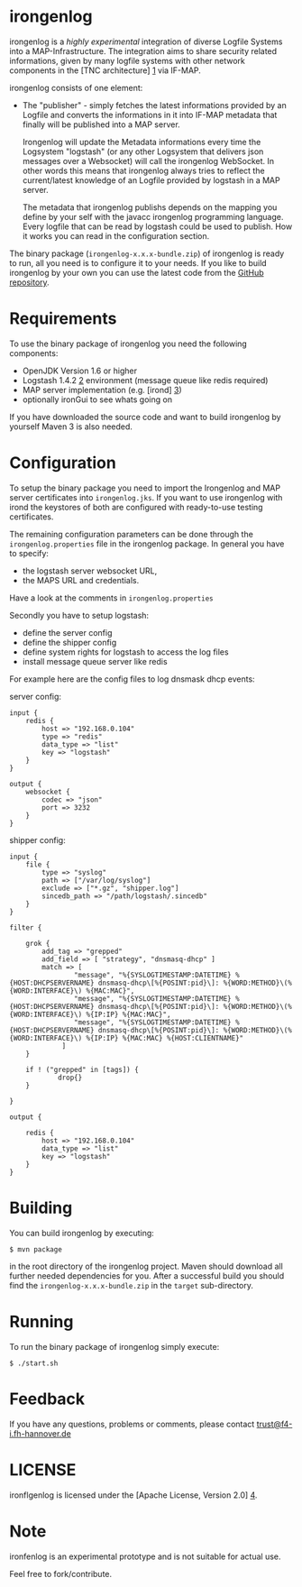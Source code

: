 irongenlog
=======

irongenlog is a *highly experimental* integration of diverse Logfile
Systems into a MAP-Infrastructure. The integration
aims to share security related informations, given by many logfile systems
with other network components in the [TNC architecture] [1]
via IF-MAP.

irongenlog consists of one element:

* The "publisher" - simply fetches the latest informations provided by
  an Logfile and converts the informations in it into IF-MAP metadata that finally will
  be published into a MAP server.
  
  Irongenlog will update the Metadata informations every time the Logsystem "logstash"
  (or any other Logsystem that delivers json messages over a Websocket) will call the 
  irongenlog WebSocket.
  In other words this means that irongenlog always tries to reflect the current/latest
  knowledge of an Logfile provided by logstash in a MAP server.
  
  The metadata that irongenlog publishs depends on the mapping you define by your self with 
  the javacc irongenlog programming language. Every logfile that can be read by logstash 
  could be used to publish. How it works you can read in the configuration section.


The binary package (`irongenlog-x.x.x-bundle.zip`) of irongenlog
is ready to run, all you need is to configure it to your needs.
If you like to build irongenlog by your own you can use the
latest code from the [GitHub repository][githubrepo].


Requirements
============
To use the binary package of irongenlog you need the following components:

* OpenJDK Version 1.6 or higher
* Logstash 1.4.2 [2] environment (message queue like redis required)
* MAP server implementation (e.g. [irond] [3])
* optionally ironGui to see whats going on

If you have downloaded the source code and want to build irongenlog by
yourself Maven 3 is also needed.


Configuration
=============
To setup the binary package you need to import the Irongenlog and MAP server
certificates into `irongenlog.jks`.
If you want to use irongenlog with irond the keystores of both are configured 
with ready-to-use testing certificates.

The remaining configuration parameters can be done through the
`irongenlog.properties` file in the irongenlog package.
In general you have to specify:

* the logstash server websocket URL,
* the MAPS URL and credentials.

Have a look at the comments in `irongenlog.properties`

Secondly you have to setup logstash:

* define the server config
* define the shipper config
* define system rights for logstash to access the log files
* install message queue server like redis

For example here are the config files to log dnsmask dhcp events:

server config:

	input {
		redis {
			host => "192.168.0.104"
			type => "redis"
			data_type => "list"
			key => "logstash"
		}
	}

	output {
		websocket {
			codec => "json"
			port => 3232
		}
	}

shipper config:

	input {
		file {
			type => "syslog"
			path => ["/var/log/syslog"]
			exclude => ["*.gz", "shipper.log"]
			sincedb_path => "/path/logstash/.sincedb"
		}
	}

	filter {

		grok {
			add_tag => "grepped"
			add_field => [ "strategy", "dnsmasq-dhcp" ]
			match => [
					"message", "%{SYSLOGTIMESTAMP:DATETIME} %{HOST:DHCPSERVERNAME} dnsmasq-dhcp\[%{POSINT:pid}\]: %{WORD:METHOD}\(%{WORD:INTERFACE}\) %{MAC:MAC}",
					"message", "%{SYSLOGTIMESTAMP:DATETIME} %{HOST:DHCPSERVERNAME} dnsmasq-dhcp\[%{POSINT:pid}\]: %{WORD:METHOD}\(%{WORD:INTERFACE}\) %{IP:IP} %{MAC:MAC}",
					"message", "%{SYSLOGTIMESTAMP:DATETIME} %{HOST:DHCPSERVERNAME} dnsmasq-dhcp\[%{POSINT:pid}\]: %{WORD:METHOD}\(%{WORD:INTERFACE}\) %{IP:IP} %{MAC:MAC} %{HOST:CLIENTNAME}"
				 ]
	  	}

		if ! ("grepped" in [tags]) {
	    		drop{}
		}
	  
	}

	output {

		redis {
			host => "192.168.0.104"
			data_type => "list"
			key => "logstash"
		}
	}


Building
========
You can build irongenlog by executing:

	$ mvn package

in the root directory of the irongenlog project.
Maven should download all further needed dependencies for you. After a successful
build you should find the `irongenlog-x.x.x-bundle.zip` in the `target` sub-directory.


Running
=======
To run the binary package of irongenlog simply execute:

	$ ./start.sh


Feedback
========
If you have any questions, problems or comments, please contact
	<trust@f4-i.fh-hannover.de>


LICENSE
=======
ironflgenlog is licensed under the [Apache License, Version 2.0] [4].


Note
====

ironfenlog is an experimental prototype and is not suitable for actual use.

Feel free to fork/contribute.


[1]: http://www.trustedcomputinggroup.org/developers/trusted_network_connect
[2]: http://logstash.net/docs/1.4.2/
[3]: https://github.com/trustathsh/irond
[4]: http://www.apache.org/licenses/LICENSE-2.0.html
[githubrepo]: https://github.com/trustathsh/irongenlog
